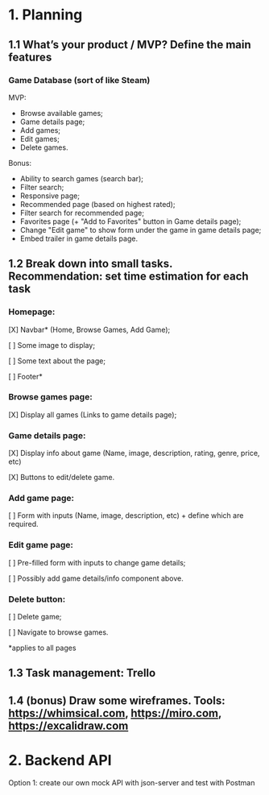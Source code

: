 # 1. Planning

## 1.1 What’s your product / MVP? Define the main features


### Game Database (sort of like Steam)

MVP:
- Browse available games;
- Game details page;
- Add games;
- Edit games;
- Delete games.

Bonus:
- Ability to search games (search bar);
- Filter search;
- Responsive page;
- Recommended page (based on highest rated);
- Filter search for recommended page;
- Favorites page (+ "Add to Favorites" button in Game details page);
- Change "Edit game" to show form under the game in game details page;
- Embed trailer in game details page.


## 1.2 Break down into small tasks. Recommendation: set time estimation for each task

### Homepage:

[X] Navbar* (Home, Browse Games, Add Game);

[ ] Some image to display;

[ ] Some text about the page;

[ ] Footer* 


### Browse games page:

[X] Display all games (Links to game details page);


### Game details page:

[X] Display info about game (Name, image, description, rating, genre, price, etc)

[X] Buttons to edit/delete game.


### Add game page:

[ ] Form with inputs (Name, image, description, etc) + define which are required.


### Edit game page:

[ ] Pre-filled form with inputs to change game details;

[ ] Possibly add game details/info component above.


### Delete button:

[ ] Delete game;

[ ] Navigate to browse games.


*applies to all pages


## 1.3 Task management: Trello

## 1.4 (bonus) Draw some wireframes. Tools: https://whimsical.com, https://miro.com, https://excalidraw.com


# 2. Backend API

Option 1: create our own mock API with json-server and test with Postman
